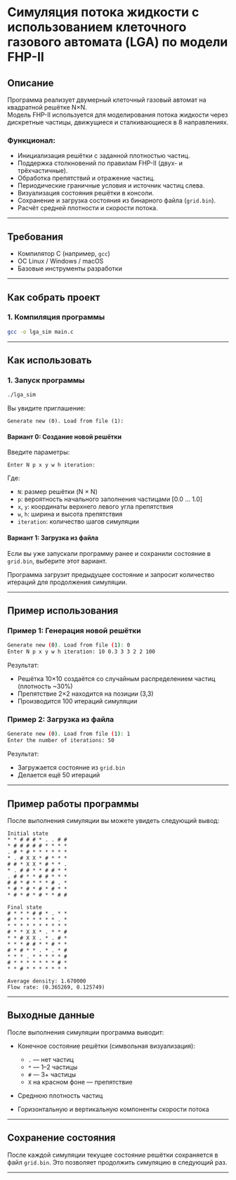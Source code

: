 # Симуляция потока жидкости с использованием клеточного газового автомата (LGA) по модели FHP-II

## Описание
Программа реализует двумерный клеточный газовый автомат на квадратной решётке N×N.  
Модель FHP-II используется для моделирования потока жидкости через дискретные частицы, движущиеся и сталкивающиеся в 8 направлениях.

### Функционал:
- Инициализация решётки с заданной плотностью частиц.
- Поддержка столкновений по правилам FHP-II (двух- и трёхчастичные).
- Обработка препятствий и отражение частиц.
- Периодические граничные условия и источник частиц слева.
- Визуализация состояния решётки в консоли.
- Сохранение и загрузка состояния из бинарного файла (`grid.bin`).
- Расчёт средней плотности и скорости потока.

---

## Требования

- Компилятор C (например, `gcc`)
- ОС Linux / Windows / macOS
- Базовые инструменты разработки

---

## Как собрать проект

### 1. Компиляция программы

```bash
gcc -o lga_sim main.c
```

---

## Как использовать

### 1. Запуск программы

```bash
./lga_sim
```

Вы увидите приглашение:

```
Generate new (0). Load from file (1): 
```

#### Вариант 0: Создание новой решётки

Введите параметры:
```
Enter N p x y w h iteration: 
```

Где:
- `N`: размер решётки (N × N)
- `p`: вероятность начального заполнения частицами [0.0 ... 1.0]
- `x`, `y`: координаты верхнего левого угла препятствия
- `w`, `h`: ширина и высота препятствия
- `iteration`: количество шагов симуляции

#### Вариант 1: Загрузка из файла

Если вы уже запускали программу ранее и сохранили состояние в `grid.bin`, выберите этот вариант.

Программа загрузит предыдущее состояние и запросит количество итераций для продолжения симуляции.

---

## Пример использования

### Пример 1: Генерация новой решётки

```bash
Generate new (0). Load from file (1): 0
Enter N p x y w h iteration: 10 0.3 3 3 2 2 100
```

Результат:
- Решётка 10×10 создаётся со случайным распределением частиц (плотность ~30%)
- Препятствие 2×2 находится на позиции (3,3)
- Производится 100 итераций симуляции

### Пример 2: Загрузка из файла

```bash
Generate new (0). Load from file (1): 1
Enter the number of iterations: 50
```

Результат:
- Загружается состояние из `grid.bin`
- Делается ещё 50 итераций

---

## Пример работы программы

После выполнения симуляции вы можете увидеть следующий вывод:

```
Initial state
* * # # # * . . # # 
* # # # # # * * * * 
. # * # * * * * * * 
* . # X X * # * * * 
# # * X X * # * * . 
* . # # * * # # * * 
. # # * * # # * * * 
# # * # * * * # . * 
* # * # * # * # * *
* # * # * # * * # #

Final state
# * * * # # * . * *
# * * * * * * * . *
* * * * * * * * * *
# * * X X * . * * #
* * # X X . * . # *
* * * # # * * # * *
# * # * * . * . * #
* * * . * * * * * #
# * * * * * * * # *
* * # * * * * * * *

Average density: 1.670000
Flow rate: (0.365269, 0.125749)
```

---

## Выходные данные

После выполнения симуляции программа выводит:

- Конечное состояние решётки (символьная визуализация):
    - `.` — нет частиц
    - `*` — 1–2 частицы
    - `#` — 3+ частицы
    - `X` на красном фоне — препятствие

- Среднюю плотность частиц
- Горизонтальную и вертикальную компоненты скорости потока

---

## Сохранение состояния

После каждой симуляции текущее состояние решётки сохраняется в файл `grid.bin`. Это позволяет продолжить симуляцию в следующий раз.


---
